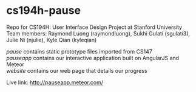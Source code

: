 # cs194h-pause
Repo for CS194H: User Interface Design Project at Stanford University
<br>Team members: Raymond Luong (raymondluong), Sukhi Gulati (sgulati3), Julie Ni (njulie), Kyle Qian (kyleqian)

<i>pause</i>
contains static prototype files imported from CS147
<br><i>pauseapp</i>
contains our interactive application built on AngularJS and Meteor
<br><i>website</i>
contains our web page that details our progress


Live link: http://pauseapp.meteor.com/
